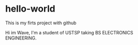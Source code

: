 # hello-world
This is my firts project with github


Hi im Wave, I'm a student of USTSP taking BS ELECTRONICS ENGINEERING.
